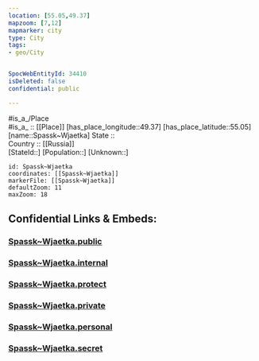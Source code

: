 ```yaml
---
location: [55.05,49.37] 
mapzoom: [7,12] 
mapmarker: city 
type: City
tags:
- geo/City


SpocWebEntityId: 34410
isDeleted: false
confidential: public

---
```

#is_a_/Place  
#is_a_ :: [[Place]] 
[has_place_longitude::49.37] 
[has_place_latitude::55.05] 
[name::Spassk~Wjaetka] 
State ::  
Country :: [[Russia]]  
[StateId::] 
[Population::] 
[Unknown::] 


```leaflet
id: Spassk~Wjaetka
coordinates: [[Spassk~Wjaetka]] 
markerFile: [[Spassk~Wjaetka]] 
defaultZoom: 11 
maxZoom: 18
```


## Confidential Links & Embeds: 

### [Spassk~Wjaetka.public](/_public/\Earth\Continent\Europe\Europe~East\Russia\Russia~Volga\Tatarstan~Republic\CitySpassk~Wjaetka.public.md) 

### [Spassk~Wjaetka.internal](/_internal/\Earth\Continent\Europe\Europe~East\Russia\Russia~Volga\Tatarstan~Republic\CitySpassk~Wjaetka.internal.md) 

### [Spassk~Wjaetka.protect](/_protect/\Earth\Continent\Europe\Europe~East\Russia\Russia~Volga\Tatarstan~Republic\CitySpassk~Wjaetka.protect.md) 

### [Spassk~Wjaetka.private](/_private/\Earth\Continent\Europe\Europe~East\Russia\Russia~Volga\Tatarstan~Republic\CitySpassk~Wjaetka.private.md) 

### [Spassk~Wjaetka.personal](/_personal/\Earth\Continent\Europe\Europe~East\Russia\Russia~Volga\Tatarstan~Republic\CitySpassk~Wjaetka.personal.md) 

### [Spassk~Wjaetka.secret](/_secret/\Earth\Continent\Europe\Europe~East\Russia\Russia~Volga\Tatarstan~Republic\CitySpassk~Wjaetka.secret.md)

